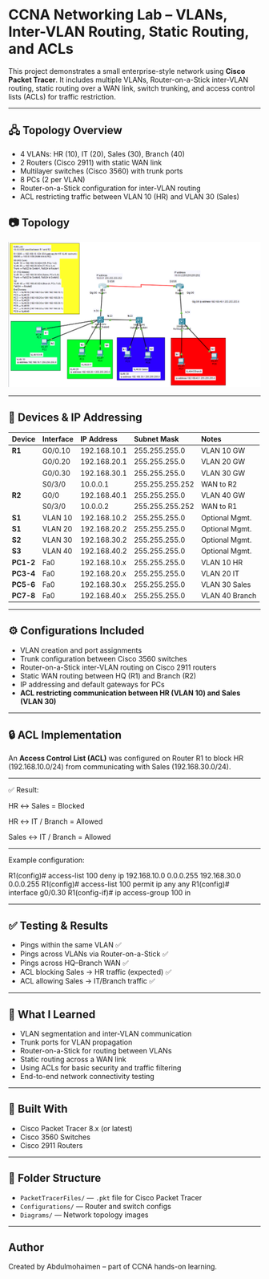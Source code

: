 # CCNA Networking Lab – VLANs, Inter-VLAN Routing, Static Routing, and ACLs  

This project demonstrates a small enterprise-style network using **Cisco Packet Tracer**. It includes multiple VLANs, Router-on-a-Stick inter-VLAN routing, static routing over a WAN link, switch trunking, and access control lists (ACLs) for traffic restriction.  

---

## 🖧 Topology Overview  

- 4 VLANs: HR (10), IT (20), Sales (30), Branch (40)  
- 2 Routers (Cisco 2911) with static WAN link  
- Multilayer switches (Cisco 3560) with trunk ports  
- 8 PCs (2 per VLAN)  
- Router-on-a-Stick configuration for inter-VLAN routing  
- ACL restricting traffic between VLAN 10 (HR) and VLAN 30 (Sales)  
  

## 📷 Topology
![Network Topology](Diagrams/Topology.png)

---

## 🧱 Devices & IP Addressing

| Device | Interface | IP Address | Subnet Mask | Notes |
| :--- | :--- | :--- | :--- | :--- |
| **R1** | G0/0.10 | 192.168.10.1 | 255.255.255.0 | VLAN 10 GW |
| | G0/0.20 | 192.168.20.1 | 255.255.255.0 | VLAN 20 GW |
| | G0/0.30 | 192.168.30.1 | 255.255.255.0 | VLAN 30 GW |
| | S0/3/0 | 10.0.0.1 | 255.255.255.252 | WAN to R2 |
| **R2** | G0/0 | 192.168.40.1 | 255.255.255.0 | VLAN 40 GW |
| | S0/3/0 | 10.0.0.2 | 255.255.255.252 | WAN to R1 |
| **S1** | VLAN 10 | 192.168.10.2 | 255.255.255.0 | Optional Mgmt. |
| **S1** | VLAN 20 | 192.168.20.2 | 255.255.255.0 | Optional Mgmt. |
| **S2** | VLAN 30 | 192.168.30.2 | 255.255.255.0 | Optional Mgmt. |
| **S3** | VLAN 40 | 192.168.40.2 | 255.255.255.0 | Optional Mgmt. |
| **PC1-2** | Fa0 | 192.168.10.x | 255.255.255.0 | VLAN 10 HR |
| **PC3-4** | Fa0 | 192.168.20.x | 255.255.255.0 | VLAN 20 IT |
| **PC5-6** | Fa0 | 192.168.30.x | 255.255.255.0 | VLAN 30 Sales |
| **PC7-8** | Fa0 | 192.168.40.x | 255.255.255.0 | VLAN 40 Branch |



---

## ⚙️ Configurations Included  

- VLAN creation and port assignments  
- Trunk configuration between Cisco 3560 switches  
- Router-on-a-Stick inter-VLAN routing on Cisco 2911 routers  
- Static WAN routing between HQ (R1) and Branch (R2)  
- IP addressing and default gateways for PCs  
- **ACL restricting communication between HR (VLAN 10) and Sales (VLAN 30)**  

---

## 🔒 ACL Implementation  

An **Access Control List (ACL)** was configured on Router R1 to block HR (192.168.10.0/24) from communicating with Sales (192.168.30.0/24).  

---

✅ Result:

HR ↔ Sales = Blocked

HR ↔ IT / Branch = Allowed

Sales ↔ IT / Branch = Allowed

---

Example configuration:  

R1(config)# access-list 100 deny ip 192.168.10.0 0.0.0.255 192.168.30.0 0.0.0.255
R1(config)# access-list 100 permit ip any any
R1(config)# interface g0/0.30
R1(config-if)# ip access-group 100 in

---

## ✅ Testing & Results

- Pings within the same VLAN ✅  
- Pings across VLANs via Router-on-a-Stick ✅  
- Pings across HQ–Branch WAN ✅  
- ACL blocking Sales → HR traffic (expected) ✅  
- ACL allowing Sales → IT/Branch traffic ✅  

---

## 🧠 What I Learned

- VLAN segmentation and inter-VLAN communication  
- Trunk ports for VLAN propagation  
- Router-on-a-Stick for routing between VLANs  
- Static routing across a WAN link  
- Using ACLs for basic security and traffic filtering  
- End-to-end network connectivity testing  

---

## 💼 Built With

- Cisco Packet Tracer 8.x (or latest)  
- Cisco 3560 Switches  
- Cisco 2911 Routers  

---

## 📁 Folder Structure

- `PacketTracerFiles/` — `.pkt` file for Cisco Packet Tracer  
- `Configurations/` — Router and switch configs  
- `Diagrams/` — Network topology images  

---

## Author


Created by Abdulmohaimen – part of CCNA hands-on learning.



